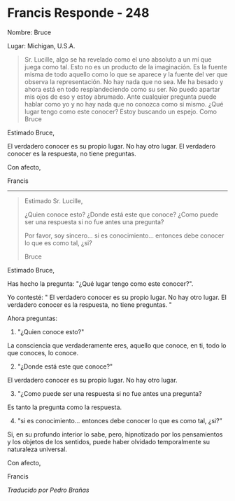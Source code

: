 # Francis Responde - 248

Nombre: Bruce

Lugar: Michigan, U.S.A.

>Sr. Lucille, algo se ha revelado como el uno absoluto a un mí que juega como tal. Esto no es un producto de la imaginación. Es la fuente misma de todo aquello como lo que se aparece y la fuente del ver que observa la representación. No hay nada que no sea. Me ha besado y ahora está en todo resplandeciendo como su ser. No puedo apartar mis ojos de eso y estoy abrumado. Ante cualquier pregunta puede hablar como yo y no hay nada que no conozca como si mismo. ¿Qué lugar tengo como este conocer? Estoy buscando un espejo. Como Bruce

Estimado Bruce,

El verdadero conocer es su propio lugar. No hay otro lugar. El verdadero conocer es la respuesta, no tiene preguntas.

Con afecto,

Francis

* * *

>Estimado Sr. Lucille,
>
>¿Quien conoce esto? ¿Donde está este que conoce? ¿Como puede ser una respuesta si no fue antes una pregunta?
>
>Por favor, soy sincero... si es conocimiento... entonces debe conocer lo que es como tal, ¿si?
>
>Bruce

Estimado Bruce,

Has hecho la pregunta: "¿Qué lugar tengo como este conocer?".

Yo contesté: " El verdadero conocer es su propio lugar. No hay otro lugar. El verdadero conocer es la respuesta, no tiene preguntas. "

Ahora preguntas:

1. "¿Quien conoce esto?"

La consciencia que verdaderamente eres, aquello que conoce, en ti, todo lo que conoces, lo conoce.

2. "¿Donde está este que conoce?"

El verdadero conocer es su propio lugar. No hay otro lugar.

3. "¿Como puede ser una respuesta si no fue antes una pregunta?

Es tanto la pregunta como la respuesta.

4. "si es conocimiento... entonces debe conocer lo que es como tal, ¿si?”

Si, en su profundo interior lo sabe, pero, hipnotizado por los pensamientos y los objetos de los sentidos, puede haber olvidado temporalmente su naturaleza universal.

Con afecto,

Francis

_Traducido por Pedro Brañas_

